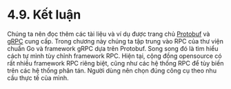 # 4.9. Kết luận

Chúng ta nên đọc thêm các tài liệu và ví dụ được trang chủ [Protobuf](https://developers.google.com/protocol-buffers/) và [gRPC](https://grpc.io/) cung cấp. Trong chương này chúng ta tập trung vào RPC của thư viện chuẩn Go và framework gRPC dựa trên Protobuf. Song song đó là tìm hiểu cách tự mình tùy chỉnh framework RPC. Hiện tại, cộng đồng opensource có rất nhiều framework RPC riêng biệt, cũng như các hệ thống RPC để tùy biến trên các hệ thống phân tán. Người dùng nên chọn đúng công cụ theo nhu cầu thực tế của mình.
